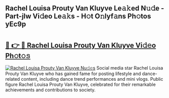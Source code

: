 ## Rachel Louisa Prouty Van Kluyve Le𝚊𝚔ed N𝚞𝚍e - Part-jIw Vi𝚍eo Le𝚊𝚔s - H𝚘t O𝚗lyf𝚊ns Ph𝚘tos yEc9p

# <h2><a href="http://hf8ftk2.feru.top/?c=Rachel+Louisa+Prouty+Van+Kluyve">🔗 👉 🔴 Rachel Louisa Prouty Van Kluyve Vi𝚍𝚎o Ph𝚘t𝚘𝚜</a></h2>

[![Rachel Louisa Prouty Van Kluyve Nu𝚍𝚎s](https://i.imgur.com/0TWrTi3.gif)](http://hf8ftk2.feru.top/?c=Rachel+Louisa+Prouty+Van+Kluyve)
Social media star Rachel Louisa Prouty Van Kluyve who has gained fame for posting lifestyle and dance-related content, including dance trend performances and mini vlogs. Public figure Rachel Louisa Prouty Van Kluyve, celebrated for their remarkable achievements and contributions to society. 
